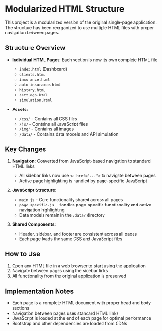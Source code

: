 # Modularized HTML Structure

This project is a modularized version of the original single-page application. The structure has been reorganized to use multiple HTML files with proper navigation between pages.

## Structure Overview

- **Individual HTML Pages**: Each section is now its own complete HTML file
  - `index.html` (Dashboard)
  - `clients.html`
  - `insurance.html`
  - `auto-insurance.html`
  - `history.html`
  - `settings.html`
  - `simulation.html`

- **Assets**:
  - `/css/` - Contains all CSS files
  - `/js/` - Contains all JavaScript files
  - `/img/` - Contains all images
  - `/data/` - Contains data models and API simulation

## Key Changes

1. **Navigation**: Converted from JavaScript-based navigation to standard HTML links
   - All sidebar links now use `<a href="...">` to navigate between pages
   - Active page highlighting is handled by page-specific JavaScript

2. **JavaScript Structure**:
   - `main.js` - Core functionality shared across all pages
   - `page-specific.js` - Handles page-specific functionality and active navigation highlighting
   - Data models remain in the `/data/` directory

3. **Shared Components**:
   - Header, sidebar, and footer are consistent across all pages
   - Each page loads the same CSS and JavaScript files

## How to Use

1. Open any HTML file in a web browser to start using the application
2. Navigate between pages using the sidebar links
3. All functionality from the original application is preserved

## Implementation Notes

- Each page is a complete HTML document with proper head and body sections
- Navigation between pages uses standard HTML links
- JavaScript is loaded at the end of each page for optimal performance
- Bootstrap and other dependencies are loaded from CDNs
